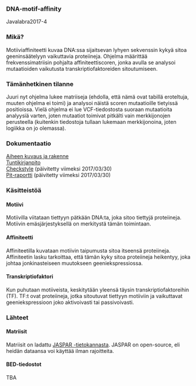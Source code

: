 ### DNA-motif-affinity
Javalabra2017-4

### Mikä?

Motiiviaffiniteetti kuvaa DNA:ssa sijaitsevan lyhyen sekvenssin kykyä sitoa geeninsäätelyyn vaikuttavia proteiineja. Ohjelma määrittää frekvenssimatriisin pohjalta affiniteettiscoren, jonka avulla se analysoi mutaatioiden vaikutusta transkriptiofaktoreiden sitoutumiseen.

### Tämänhetkinen tilanne

Juuri nyt ohjelma lukee matriiseja (ehdolla, että nämä ovat tabillä eroteltuja, muuten ohjelma ei toimi) ja analysoi näistä scoren mutaatioille tietyissä positioissa. Vielä ohjelma ei lue VCF-tiedostosta suoraan mutaatioita analyysiä varten, joten mutaatiot toimivat pitkälti vain merkkijonojen perusteella (kuitenkin tiedostoja tullaan lukemaan merkkijonoina, joten logiikka on jo olemassa).

### Dokumentaatio

[Aiheen kuvaus ja rakenne](dokumentaatio/aiheenKuvausJaRakenne.md)<br>
[Tuntikirjanpito](dokumentaatio/tuntikirjanpito.md)<br>
[Checkstyle](dokumentaatio/checkstyle/checkstyle.html) (päivitetty viimeksi 2017/03/30)<br>
[Pit-raportti](dokumentaatio/pit/201703302307/index.html) (päivitetty viimeksi 2017/03/30)<br>

### Käsitteistöä

#### Motiivi

Motiivilla viitataan tiettyyn pätkään DNA:ta, joka sitoo tiettyjä proteiineja. Motiivin emäsjärjestyksellä on merkitystä tämän toimintaan.

#### Affiniteetti

Affiniteetilla kuvataan motiivin taipumusta sitoa itseensä proteiineja. Affiniteetin lasku tarkoittaa, että tämän kyky sitoa proteiineja heikentyy, joka johtaa jonkinasteiseen muutokseen geeniekspressiossa.

#### Transkriptiofaktori

Kun puhutaan motiiveista, keskitytään yleensä täysin transkriptiofaktoreihin (TF). TF:t ovat proteiineja, jotka sitoutuvat tiettyyn motiiviin ja vaikuttavat geeniekspressioon joko aktivoivasti tai passivoivasti.

### Lähteet

#### Matriisit

Matriisit on ladattu [JASPAR -tietokannasta](http://jaspar.genereg.net/). JASPAR on open-source, eli heidän dataansa voi käyttää ilman rajoitteita.

#### BED-tiedostot

TBA
